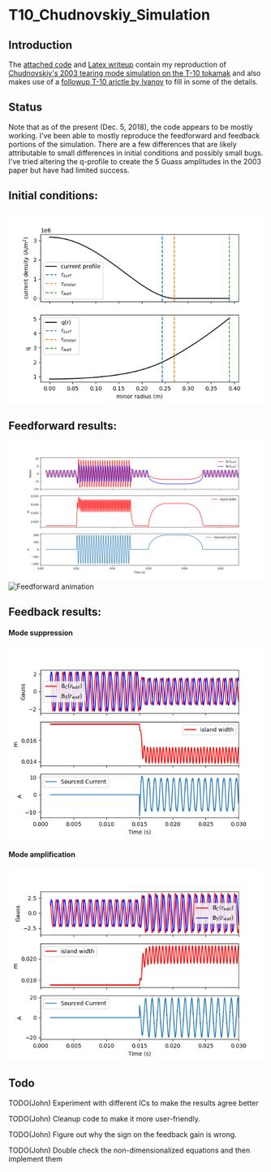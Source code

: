 # T10_Chudnovskiy_Simulation

## Introduction

The [attached code](https://github.com/jwbrooks0/T10_Chudnovskiy_Simulation/blob/master/t10Model_nondim.py) and [Latex writeup](https://github.com/jwbrooks0/T10_Chudnovskiy_Simulation/blob/master/latexWriteup/main.pdf) contain my reproduction of [Chudnovskiy's 2003 tearing mode simulation on the T-10 tokamak](http://iopscience.iop.org/article/10.1088/0029-5515/43/8/307/meta) and also makes use of a [followup T-10 arictle by Ivanov](https://aip.scitation.org/doi/10.1063/1.4897174) to fill in some of the details.   

## Status

Note that as of the present (Dec. 5, 2018), the code appears to be mostly working.  I've been able to mostly reproduce the feedforward and feedback portions of the simulation.  There are a few differences that are likely attributable to small differences in initial conditions and possibly small bugs.  I've tried altering the q-profile to create the 5 Guass amplitudes in the 2003 paper but have had limited success.


## Initial conditions:

![Initial conditions](https://github.com/jwbrooks0/T10_Chudnovskiy_Simulation/blob/master/latexWriteup/images/jAndQ.png)

## Feedforward results:

![Feedforward results](https://github.com/jwbrooks0/T10_Chudnovskiy_Simulation/blob/master/latexWriteup/images/feedforwardResults.png)
![Feedforward animation](https://github.com/jwbrooks0/T10_Chudnovskiy_Simulation/blob/master/feedforwardAnimation.gif)


## Feedback results:

#### Mode suppression

![Feedforward results, mode suppression](https://github.com/jwbrooks0/T10_Chudnovskiy_Simulation/blob/master/latexWriteup/images/feedbackResults.png)


#### Mode amplification

![Feedforward results, mode amplification](https://github.com/jwbrooks0/T10_Chudnovskiy_Simulation/blob/master/latexWriteup/images/feedbackResults2.png)

## Todo

TODO(John) Experiment with different ICs to make the results agree better

TODO(John) Cleanup code to make it more user-friendly.  

TODO(John) Figure out why the sign on the feedback gain is wrong.

TODO(John) Double check the non-dimensionalized equations and then implement them


